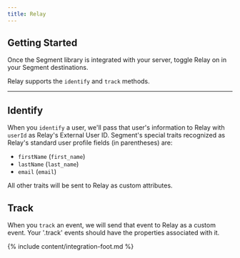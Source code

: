 ```yaml
---
title: Relay
---
```

## Getting Started

Once the Segment library is integrated with your server, toggle Relay on in your Segment destinations.

Relay supports the `identify` and `track` methods.
- - -

## Identify

When you `identify` a user, we'll pass that user's information to Relay with `userId` as Relay's External User ID. Segment's special traits recognized as Relay's standard user profile fields (in parentheses) are:

- `firstName` (`first_name`)
- `lastName` (`last_name`)
- `email` (`email`)

All other traits will be sent to Relay as custom attributes.

## Track

When you `track` an event, we will send that event to Relay as a custom event. Your '.track' events should have the properties associated with it.

{% include content/integration-foot.md %}
